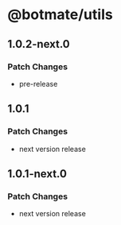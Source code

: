 # @botmate/utils

## 1.0.2-next.0

### Patch Changes

- pre-release

## 1.0.1

### Patch Changes

- next version release

## 1.0.1-next.0

### Patch Changes

- next version release
